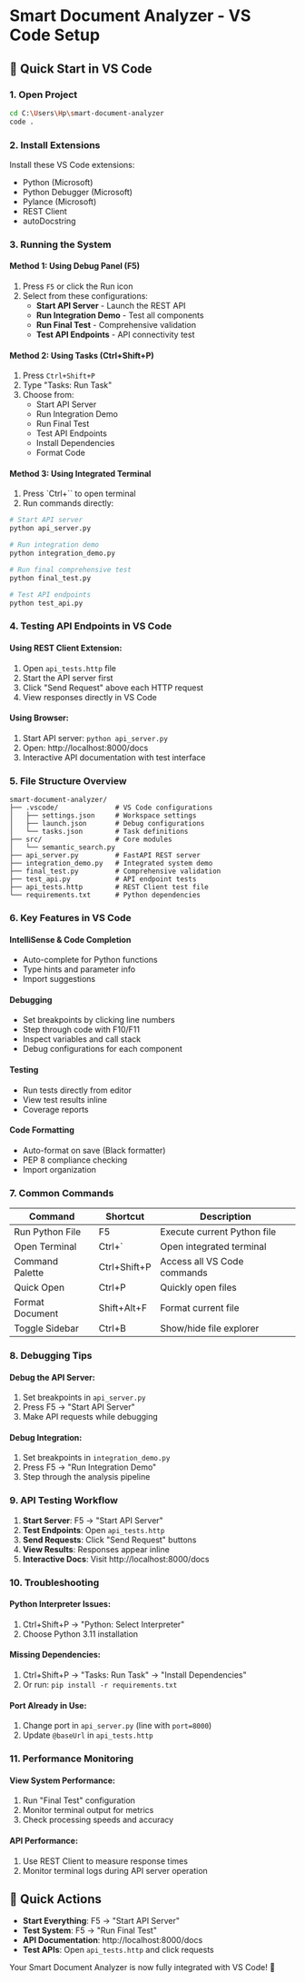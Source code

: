 # Smart Document Analyzer - VS Code Setup

## 🔧 Quick Start in VS Code

### 1. Open Project
```bash
cd C:\Users\Hp\smart-document-analyzer
code .
```

### 2. Install Extensions
Install these VS Code extensions:
- Python (Microsoft)
- Python Debugger (Microsoft) 
- Pylance (Microsoft)
- REST Client
- autoDocstring

### 3. Running the System

#### Method 1: Using Debug Panel (F5)
1. Press `F5` or click the Run icon
2. Select from these configurations:
   - **Start API Server** - Launch the REST API
   - **Run Integration Demo** - Test all components
   - **Run Final Test** - Comprehensive validation
   - **Test API Endpoints** - API connectivity test

#### Method 2: Using Tasks (Ctrl+Shift+P)
1. Press `Ctrl+Shift+P`
2. Type "Tasks: Run Task"
3. Choose from:
   - Start API Server
   - Run Integration Demo  
   - Run Final Test
   - Test API Endpoints
   - Install Dependencies
   - Format Code

#### Method 3: Using Integrated Terminal
1. Press `Ctrl+`` to open terminal
2. Run commands directly:
```bash
# Start API server
python api_server.py

# Run integration demo
python integration_demo.py

# Run final comprehensive test
python final_test.py

# Test API endpoints
python test_api.py
```

### 4. Testing API Endpoints in VS Code

#### Using REST Client Extension:
1. Open `api_tests.http` file
2. Start the API server first
3. Click "Send Request" above each HTTP request
4. View responses directly in VS Code

#### Using Browser:
1. Start API server: `python api_server.py`
2. Open: http://localhost:8000/docs
3. Interactive API documentation with test interface

### 5. File Structure Overview

```
smart-document-analyzer/
├── .vscode/              # VS Code configurations
│   ├── settings.json     # Workspace settings
│   ├── launch.json       # Debug configurations  
│   └── tasks.json        # Task definitions
├── src/                  # Core modules
│   └── semantic_search.py
├── api_server.py         # FastAPI REST server
├── integration_demo.py   # Integrated system demo
├── final_test.py         # Comprehensive validation
├── test_api.py           # API endpoint tests
├── api_tests.http        # REST Client test file
└── requirements.txt      # Python dependencies
```

### 6. Key Features in VS Code

#### IntelliSense & Code Completion
- Auto-complete for Python functions
- Type hints and parameter info
- Import suggestions

#### Debugging
- Set breakpoints by clicking line numbers
- Step through code with F10/F11
- Inspect variables and call stack
- Debug configurations for each component

#### Testing
- Run tests directly from editor
- View test results inline
- Coverage reports

#### Code Formatting
- Auto-format on save (Black formatter)
- PEP 8 compliance checking
- Import organization

### 7. Common Commands

| Command | Shortcut | Description |
|---------|----------|-------------|
| Run Python File | F5 | Execute current Python file |
| Open Terminal | Ctrl+` | Open integrated terminal |
| Command Palette | Ctrl+Shift+P | Access all VS Code commands |
| Quick Open | Ctrl+P | Quickly open files |
| Format Document | Shift+Alt+F | Format current file |
| Toggle Sidebar | Ctrl+B | Show/hide file explorer |

### 8. Debugging Tips

#### Debug the API Server:
1. Set breakpoints in `api_server.py`
2. Press F5 → "Start API Server"
3. Make API requests while debugging

#### Debug Integration:
1. Set breakpoints in `integration_demo.py`
2. Press F5 → "Run Integration Demo" 
3. Step through the analysis pipeline

### 9. API Testing Workflow

1. **Start Server**: F5 → "Start API Server"
2. **Test Endpoints**: Open `api_tests.http`
3. **Send Requests**: Click "Send Request" buttons
4. **View Results**: Responses appear inline
5. **Interactive Docs**: Visit http://localhost:8000/docs

### 10. Troubleshooting

#### Python Interpreter Issues:
1. Ctrl+Shift+P → "Python: Select Interpreter"
2. Choose Python 3.11 installation

#### Missing Dependencies:
1. Ctrl+Shift+P → "Tasks: Run Task" → "Install Dependencies"
2. Or run: `pip install -r requirements.txt`

#### Port Already in Use:
1. Change port in `api_server.py` (line with `port=8000`)
2. Update `@baseUrl` in `api_tests.http`

### 11. Performance Monitoring

#### View System Performance:
1. Run "Final Test" configuration
2. Monitor terminal output for metrics
3. Check processing speeds and accuracy

#### API Performance:
1. Use REST Client to measure response times
2. Monitor terminal logs during API server operation

## 🎯 Quick Actions

- **Start Everything**: F5 → "Start API Server"
- **Test System**: F5 → "Run Final Test"  
- **API Documentation**: http://localhost:8000/docs
- **Test APIs**: Open `api_tests.http` and click requests

Your Smart Document Analyzer is now fully integrated with VS Code! 🚀
